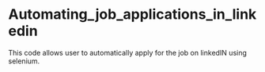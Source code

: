 # Automating_job_applications_in_linkedin
This code allows user to automatically apply for the job on linkedIN using selenium.
